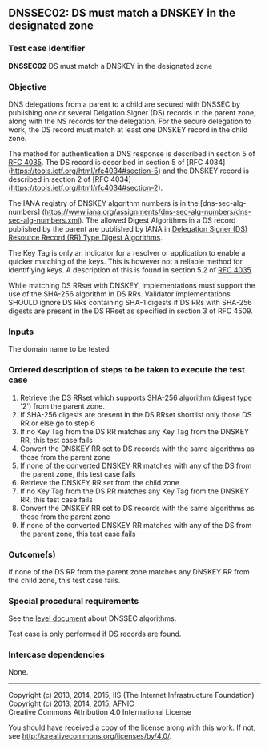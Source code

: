 ## DNSSEC02: DS must match a DNSKEY in the designated zone

### Test case identifier
**DNSSEC02** DS must match a DNSKEY in the designated zone

### Objective

DNS delegations from a parent to a child are secured with DNSSEC by
publishing one or several Delgation Signer (DS) records in the parent
zone, along with the NS records for the delegation. For the secure
delegation to work, the DS record must match at least one DNSKEY record
in the child zone.

The method for authentication a DNS response is described in section 5 of
[RFC 4035](https://tools.ietf.org/html/rfc4035#section-5). The DS record
is described in section 5 of [RFC 4034]
(https://tools.ietf.org/html/rfc4034#section-5) and the DNSKEY record is
described in section 2 of [RFC 4034]
(https://tools.ietf.org/html/rfc4034#section-2).

The IANA registry of DNSKEY algorithm numbers is in the [dns-sec-alg-numbers]
(https://www.iana.org/assignments/dns-sec-alg-numbers/dns-sec-alg-numbers.xml).
The allowed Digest Algorithms in a DS record published by the parent are
published by IANA in [Delegation Signer (DS) Resource Record (RR) Type
Digest Algorithms](https://www.iana.org/assignments/ds-rr-types/ds-rr-types.xml). 

The Key Tag is only an indicator for a resolver or application to enable
a quicker matching of the keys. This is however not a reliable method for
identifiying keys. A description of this is found in section 5.2 of
[RFC 4035](https://tools.ietf.org/html/rfc4035#section-5.2).

While matching DS RRset with DNSKEY, implementations must support the 
use of the SHA-256 algorithm in DS RRs.  Validator implementations SHOULD 
ignore DS RRs containing SHA-1 digests if DS RRs with SHA-256 digests are 
present in the DS RRset as specified in section 3 of RFC 4509.

### Inputs

The domain name to be tested.

### Ordered description of steps to be taken to execute the test case

1. Retrieve the DS RRset which supports SHA-256 algorithm (digest type '2') from
the parent zone. 
2. If SHA-256 digests are present in the DS RRset shortlist only those DS RR or 
else go to step 6
3. If no Key Tag from the DS RR matches any Key Tag from the DNSKEY RR, this
test case fails
4. Convert the DNSKEY RR set to DS records with the same algorithms as those
from the parent zone
5. If none of the converted DNSKEY RR matches with any of the DS from the parent
zone, this test case fails
6. Retrieve the DNSKEY RR set from the child zone 
7. If no Key Tag from the DS RR matches any Key Tag from the DNSKEY RR, this
test case fails
8. Convert the DNSKEY RR set to DS records with the same algorithms as those
from the parent zone
9. If none of the converted DNSKEY RR matches with any of the DS from the parent
zone, this test case fails

### Outcome(s)

If none of the DS RR from the parent zone matches any DNSKEY RR from the
child zone, this test case fails.

### Special procedural requirements

See the [level document](level.md) about DNSSEC algorithms.

Test case is only performed if DS records are found.

### Intercase dependencies

None.

-------

Copyright (c) 2013, 2014, 2015, IIS (The Internet Infrastructure Foundation)  
Copyright (c) 2013, 2014, 2015, AFNIC  
Creative Commons Attribution 4.0 International License

You should have received a copy of the license along with this
work.  If not, see <http://creativecommons.org/licenses/by/4.0/>.
